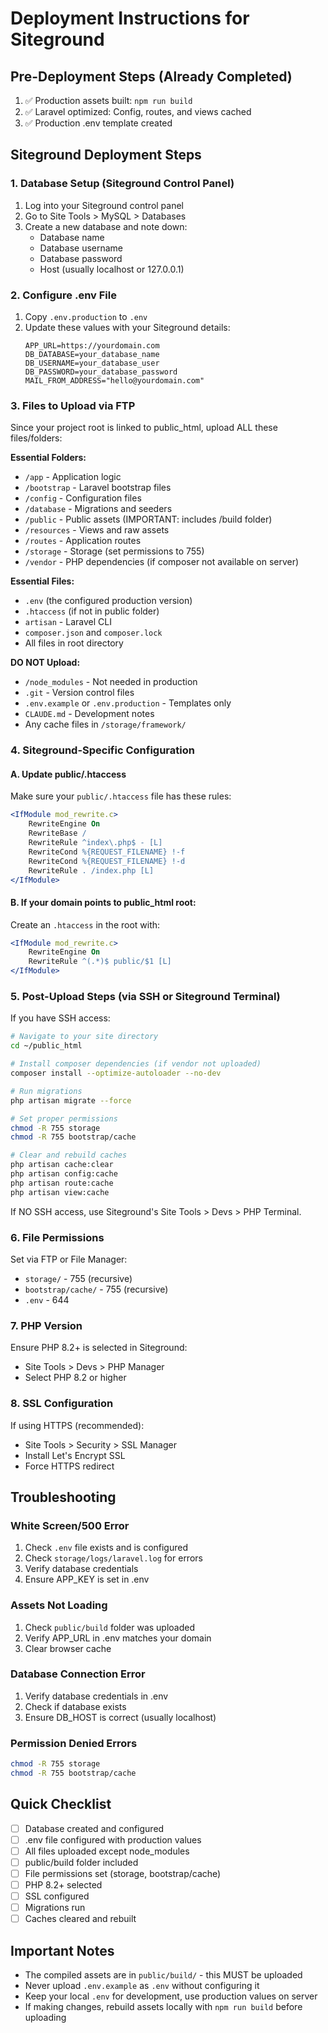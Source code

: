 # Deployment Instructions for Siteground

## Pre-Deployment Steps (Already Completed)

1. ✅ Production assets built: `npm run build`
2. ✅ Laravel optimized: Config, routes, and views cached
3. ✅ Production .env template created

## Siteground Deployment Steps

### 1. Database Setup (Siteground Control Panel)
1. Log into your Siteground control panel
2. Go to Site Tools > MySQL > Databases
3. Create a new database and note down:
   - Database name
   - Database username  
   - Database password
   - Host (usually localhost or 127.0.0.1)

### 2. Configure .env File
1. Copy `.env.production` to `.env`
2. Update these values with your Siteground details:
   ```
   APP_URL=https://yourdomain.com
   DB_DATABASE=your_database_name
   DB_USERNAME=your_database_user
   DB_PASSWORD=your_database_password
   MAIL_FROM_ADDRESS="hello@yourdomain.com"
   ```

### 3. Files to Upload via FTP

Since your project root is linked to public_html, upload ALL these files/folders:

**Essential Folders:**
- `/app` - Application logic
- `/bootstrap` - Laravel bootstrap files
- `/config` - Configuration files
- `/database` - Migrations and seeders
- `/public` - Public assets (IMPORTANT: includes /build folder)
- `/resources` - Views and raw assets
- `/routes` - Application routes
- `/storage` - Storage (set permissions to 755)
- `/vendor` - PHP dependencies (if composer not available on server)

**Essential Files:**
- `.env` (the configured production version)
- `.htaccess` (if not in public folder)
- `artisan` - Laravel CLI
- `composer.json` and `composer.lock`
- All files in root directory

**DO NOT Upload:**
- `/node_modules` - Not needed in production
- `.git` - Version control files
- `.env.example` or `.env.production` - Templates only
- `CLAUDE.md` - Development notes
- Any cache files in `/storage/framework/`

### 4. Siteground-Specific Configuration

#### A. Update public/.htaccess
Make sure your `public/.htaccess` file has these rules:
```apache
<IfModule mod_rewrite.c>
    RewriteEngine On
    RewriteBase /
    RewriteRule ^index\.php$ - [L]
    RewriteCond %{REQUEST_FILENAME} !-f
    RewriteCond %{REQUEST_FILENAME} !-d
    RewriteRule . /index.php [L]
</IfModule>
```

#### B. If your domain points to public_html root:
Create an `.htaccess` in the root with:
```apache
<IfModule mod_rewrite.c>
    RewriteEngine On
    RewriteRule ^(.*)$ public/$1 [L]
</IfModule>
```

### 5. Post-Upload Steps (via SSH or Siteground Terminal)

If you have SSH access:
```bash
# Navigate to your site directory
cd ~/public_html

# Install composer dependencies (if vendor not uploaded)
composer install --optimize-autoloader --no-dev

# Run migrations
php artisan migrate --force

# Set proper permissions
chmod -R 755 storage
chmod -R 755 bootstrap/cache

# Clear and rebuild caches
php artisan cache:clear
php artisan config:cache
php artisan route:cache
php artisan view:cache
```

If NO SSH access, use Siteground's Site Tools > Devs > PHP Terminal.

### 6. File Permissions
Set via FTP or File Manager:
- `storage/` - 755 (recursive)
- `bootstrap/cache/` - 755 (recursive)
- `.env` - 644

### 7. PHP Version
Ensure PHP 8.2+ is selected in Siteground:
- Site Tools > Devs > PHP Manager
- Select PHP 8.2 or higher

### 8. SSL Configuration
If using HTTPS (recommended):
- Site Tools > Security > SSL Manager
- Install Let's Encrypt SSL
- Force HTTPS redirect

## Troubleshooting

### White Screen/500 Error
1. Check `.env` file exists and is configured
2. Check `storage/logs/laravel.log` for errors
3. Verify database credentials
4. Ensure APP_KEY is set in .env

### Assets Not Loading
1. Check `public/build` folder was uploaded
2. Verify APP_URL in .env matches your domain
3. Clear browser cache

### Database Connection Error
1. Verify database credentials in .env
2. Check if database exists
3. Ensure DB_HOST is correct (usually localhost)

### Permission Denied Errors
```bash
chmod -R 755 storage
chmod -R 755 bootstrap/cache
```

## Quick Checklist
- [ ] Database created and configured
- [ ] .env file configured with production values
- [ ] All files uploaded except node_modules
- [ ] public/build folder included
- [ ] File permissions set (storage, bootstrap/cache)
- [ ] PHP 8.2+ selected
- [ ] SSL configured
- [ ] Migrations run
- [ ] Caches cleared and rebuilt

## Important Notes
- The compiled assets are in `public/build/` - this MUST be uploaded
- Never upload `.env.example` as `.env` without configuring it
- Keep your local `.env` for development, use production values on server
- If making changes, rebuild assets locally with `npm run build` before uploading